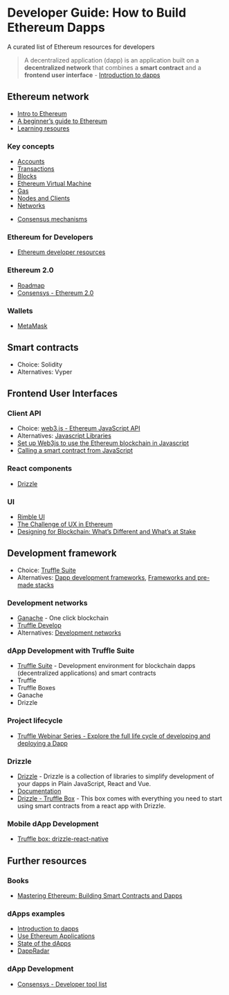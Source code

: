 # Developer Guide: How to Build Ethereum Dapps
A curated list of Ethereum resources for developers

> A decentralized application (dapp) is an application built on a **decentralized network** that combines a **smart contract** and a **frontend user interface**  - [Introduction to dapps](https://ethereum.org/en/developers/docs/dapps/)

## Ethereum network
* [Intro to Ethereum](https://ethereum.org/en/developers/docs/intro-to-ethereum/)
* [A beginner’s guide to Ethereum](https://blog.coinbase.com/a-beginners-guide-to-ethereum-46dd486ceecf)
* [Learning resoures](https://etherscan.io/directory/Learning_Resources)

### Key concepts
* [Accounts](https://ethereum.org/en/developers/docs/accounts/)
* [Transactions](https://ethereum.org/en/developers/docs/transactions/)
* [Blocks](https://ethereum.org/en/developers/docs/blocks/)
* [Ethereum Virtual Machine](https://ethereum.org/en/developers/docs/evm/)
* [Gas](https://ethereum.org/en/developers/docs/gas/)
* [Nodes and Clients](https://ethereum.org/en/developers/docs/nodes-and-clients/)
* [Networks](https://ethereum.org/en/developers/docs/networks/)
+ [Consensus mechanisms](https://ethereum.org/en/developers/docs/consensus-mechanisms/)


### Ethereum for Developers
* [Ethereum developer resources](https://ethereum.org/developers)

### Ethereum 2.0
* [Roadmap](https://ethereum.org/en/eth2/)
* [Consensys - Ethereum 2.0](https://consensys.net/knowledge-base/ethereum-2/)

### Wallets
* [MetaMask](https://metamask.io/)


## Smart contracts
* Choice: Solidity
* Alternatives: Vyper

## Frontend User Interfaces

### Client API 
* Choice: [web3.js - Ethereum JavaScript API](https://web3js.readthedocs.io/en/v1.3.0/)
* Alternatives: [Javascript Libraries](https://ethereum.org/en/developers/docs/apis/javascript/)
* [Set up Web3js to use the Ethereum blockchain in Javascript](https://ethereum.org/en/developers/tutorials/set-up-web3js-to-use-ethereum-in-javascript/)
* [Calling a smart contract from JavaScript ](https://ethereum.org/en/developers/tutorials/calling-a-smart-contract-from-javascript/)

### React components
* [Drizzle](https://www.trufflesuite.com/drizzle)

### UI
* [Rimble UI](https://rimble.consensys.design/)
* [The Challenge of UX in Ethereum](https://medium.com/ecf-review/challenge-of-ux-in-ethereum-122e1a33688d)
* [Designing for Blockchain: What’s Different and What’s at Stake](https://media.consensys.net/designing-for-blockchain-whats-different-and-what-s-at-stake-b867eeade1c9)


## Development framework
* Choice: [Truffle Suite](https://www.trufflesuite.com/)
* Alternatives: [Dapp development frameworks](https://ethereum.org/en/developers/docs/frameworks/), [Frameworks and pre-made stacks](https://ethereum.org/en/developers/local-environment/)

### Development networks
* [Ganache](https://www.trufflesuite.com/docs/ganache/overview) - One click blockchain
* [Truffle Develop](https://www.trufflesuite.com/docs/truffle/getting-started/using-truffle-develop-and-the-console)
* Alternatives: [Development networks](https://ethereum.org/en/developers/docs/development-networks/)

### dApp Development with Truffle Suite
* [Truffle Suite](https://www.trufflesuite.com/) - Development environment for blockchain dapps (decentralized applications) and smart contracts
* Truffle
* Truffle Boxes
* Ganache
* Drizzle

### Project lifecycle
* [Truffle Webinar Series - Explore the full life cycle of developing and deploying a Dapp](https://www.youtube.com/watch?v=90Don4J1JQQ&list=PLVGaL7nFtvpDkyUHxosj_xb4GBnOnRo7z)

### Drizzle
* [Drizzle](https://github.com/trufflesuite/drizzle) - Drizzle is a collection of libraries to simplify development of your dapps in Plain JavaScript, React and Vue.
* [Documentation](https://www.trufflesuite.com/docs/drizzle/overview)
* [Drizzle - Truffle Box](https://www.trufflesuite.com/boxes/drizzle) - This box comes with everything you need to start using smart contracts from a react app with Drizzle. 

### Mobile dApp Development
* [Truffle box: drizzle-react-native](https://www.trufflesuite.com/boxes/drizzle-react-native)


## Further resources

### Books
* [Mastering Ethereum: Building Smart Contracts and Dapps](https://github.com/ethereumbook/ethereumbook)

### dApps examples
* [Introduction to dapps](https://ethereum.org/en/developers/docs/dapps/)
* [Use Ethereum Applications](https://ethereum.org/en/dapps/)
* [State of the dApps](https://www.stateofthedapps.com/)
* [DappRadar](https://dappradar.com/)

### dApp Development
* [Consensys - Developer tool list](https://github.com/ConsenSys/ethereum-developer-tools-list)

